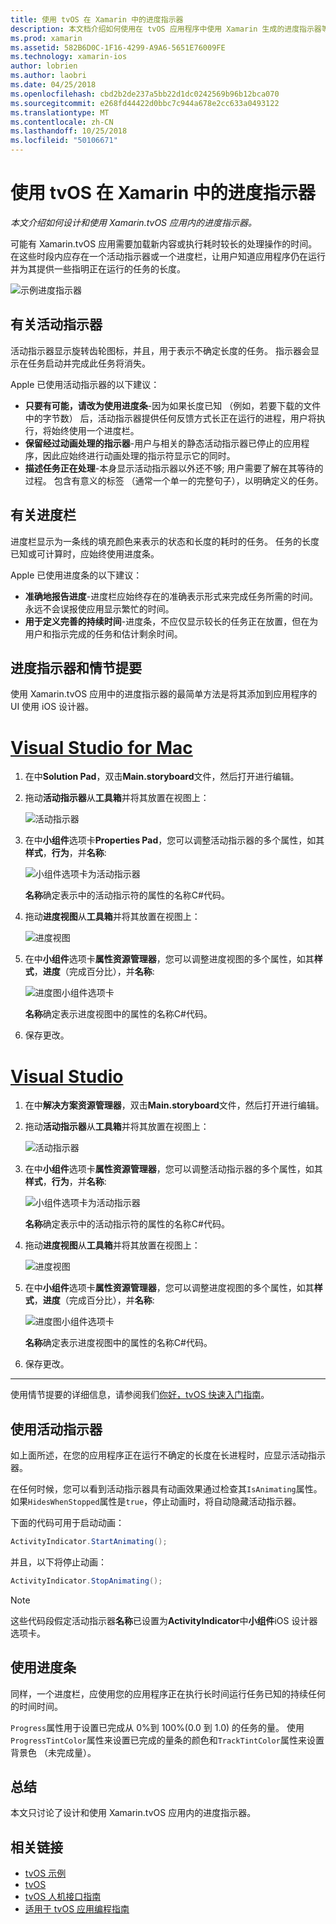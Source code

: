 ```yaml
---
title: 使用 tvOS 在 Xamarin 中的进度指示器
description: 本文档介绍如何使用在 tvOS 应用程序中使用 Xamarin 生成的进度指示器等。 它讨论了进度条和活动指示器。
ms.prod: xamarin
ms.assetid: 582B6D0C-1F16-4299-A9A6-5651E76009FE
ms.technology: xamarin-ios
author: lobrien
ms.author: laobri
ms.date: 04/25/2018
ms.openlocfilehash: cbd2b2de237a5bb22d1dc0242569b96b12bca070
ms.sourcegitcommit: e268fd44422d0bbc7c944a678e2cc633a0493122
ms.translationtype: MT
ms.contentlocale: zh-CN
ms.lasthandoff: 10/25/2018
ms.locfileid: "50106671"
---
```

# <a name="working-with-tvos-progress-indicators-in-xamarin"></a>使用 tvOS 在 Xamarin 中的进度指示器

_本文介绍如何设计和使用 Xamarin.tvOS 应用内的进度指示器。_

可能有 Xamarin.tvOS 应用需要加载新内容或执行耗时较长的处理操作的时间。 在这些时段内应存在一个活动指示器或一个进度栏，让用户知道应用程序仍在运行并为其提供一些指明正在运行的任务的长度。

![示例进度指示器](progress-indicators-images/intro01.png "示例进度指示器")

## <a name="about-activity-indicators"></a>有关活动指示器

活动指示器显示旋转齿轮图标，并且，用于表示不确定长度的任务。 指示器会显示在任务启动并完成此任务将消失。

Apple 已使用活动指示器的以下建议：

- **只要有可能，请改为使用进度条**-因为如果长度已知 （例如，若要下载的文件中的字节数） 后，活动指示器提供任何反馈方式长正在运行的进程，用户将执行，将始终使用一个进度栏。
- **保留经过动画处理的指示器**-用户与相关的静态活动指示器已停止的应用程序，因此应始终进行动画处理的指示符显示它的同时。
- **描述任务正在处理**-本身显示活动指示器以外还不够; 用户需要了解在其等待的过程。 包含有意义的标签 （通常一个单一的完整句子），以明确定义的任务。

## <a name="about-progress-bars"></a>有关进度栏

进度栏显示为一条线的填充颜色来表示的状态和长度的耗时的任务。 任务的长度已知或可计算时，应始终使用进度条。

Apple 已使用进度条的以下建议：

- **准确地报告进度**-进度栏应始终存在的准确表示形式来完成任务所需的时间。 永远不会误报使应用显示繁忙的时间。
- **用于定义完善的持续时间**-进度条，不应仅显示较长的任务正在放置，但在为用户和指示完成的任务和估计剩余时间。

## <a name="progress-indicators-and-storyboards"></a>进度指示器和情节提要

使用 Xamarin.tvOS 应用中的进度指示器的最简单方法是将其添加到应用程序的 UI 使用 iOS 设计器。

# <a name="visual-studio-for-mactabmacos"></a>[Visual Studio for Mac](#tab/macos)
    
1. 在中**Solution Pad**，双击**Main.storyboard**文件，然后打开进行编辑。

2. 拖动**活动指示器**从**工具箱**并将其放置在视图上： 

    ![活动指示器](progress-indicators-images/activity01.png "活动指示器")

3. 在中**小组件**选项卡**Properties Pad**，您可以调整活动指示器的多个属性，如其**样式**，**行为**，并**名称**: 

    ![小组件选项卡为活动指示器](progress-indicators-images/activity02.png "活动指示器的小组件选项卡")
    
    **名称**确定表示中的活动指示符的属性的名称C#代码。

4. 拖动**进度视图**从**工具箱**并将其放置在视图上： 

    ![进度视图](progress-indicators-images/activity03.png "进度视图")

5. 在中**小组件**选项卡**属性资源管理器**，您可以调整进度视图的多个属性，如其**样式**，**进度**（完成百分比），并**名称**: 

    ![进度图小组件选项卡](progress-indicators-images/activity04.png "小组件选项卡进度视图")
    
    **名称**确定表示进度视图中的属性的名称C#代码。

6. 保存更改。

# <a name="visual-studiotabwindows"></a>[Visual Studio](#tab/windows)
    
1. 在中**解决方案资源管理器**，双击**Main.storyboard**文件，然后打开进行编辑。

2. 拖动**活动指示器**从**工具箱**并将其放置在视图上： 

    ![活动指示器](progress-indicators-images/activity01-vs.png
    "活动指示器")

3. 在中**小组件**选项卡**属性资源管理器**，您可以调整活动指示器的多个属性，如其**样式**，**行为**，并**名称**: 

    ![小组件选项卡为活动指示器](progress-indicators-images/activity02-vs.png "活动指示器的小组件选项卡")

    **名称**确定表示中的活动指示符的属性的名称C#代码。

4. 拖动**进度视图**从**工具箱**并将其放置在视图上： 

   ![进度视图](progress-indicators-images/activity03-vs.png "进度视图")

5. 在中**小组件**选项卡**属性资源管理器**，您可以调整进度视图的多个属性，如其**样式**，**进度**（完成百分比），并**名称**: 

    ![进度图小组件选项卡](progress-indicators-images/activity04-vs.png "小组件选项卡进度视图")
    
    **名称**确定表示进度视图中的属性的名称C#代码。

6. 保存更改。

-----

使用情节提要的详细信息，请参阅我们[你好，tvOS 快速入门指南](~/ios/tvos/get-started/hello-tvos.md)。 

## <a name="working-with-activity-indicators"></a>使用活动指示器

如上面所述，在您的应用程序正在运行不确定的长度在长进程时，应显示活动指示器。

在任何时候，您可以看到活动指示器具有动画效果通过检查其`IsAnimating`属性。 如果`HidesWhenStopped`属性是`true`，停止动画时，将自动隐藏活动指示器。

下面的代码可用于启动动画： 

```csharp
ActivityIndicator.StartAnimating();
```

并且，以下将停止动画：

```csharp
ActivityIndicator.StopAnimating();
```

> [!NOTE]
> 这些代码段假定活动指示器**名称**已设置为**ActivityIndicator**中**小组件**iOS 设计器选项卡。

## <a name="working-with-progress-bars"></a>使用进度条

同样，一个进度栏，应使用您的应用程序正在执行长时间运行任务已知的持续任何的时间时间。 

`Progress`属性用于设置已完成从 0%到 100%(0.0 到 1.0) 的任务的量。 使用`ProgressTintColor`属性来设置已完成的量条的颜色和`TrackTintColor`属性来设置背景色 （未完成量）。

## <a name="summary"></a>总结

本文只讨论了设计和使用 Xamarin.tvOS 应用内的进度指示器。

## <a name="related-links"></a>相关链接

- [tvOS 示例](https://developer.xamarin.com/samples/tvos/all/)
- [tvOS](https://developer.apple.com/tvos/)
- [tvOS 人机接口指南](https://developer.apple.com/tvos/human-interface-guidelines/)
- [适用于 tvOS 应用编程指南](https://developer.apple.com/library/prerelease/tvos/documentation/General/Conceptual/AppleTV_PG/)

